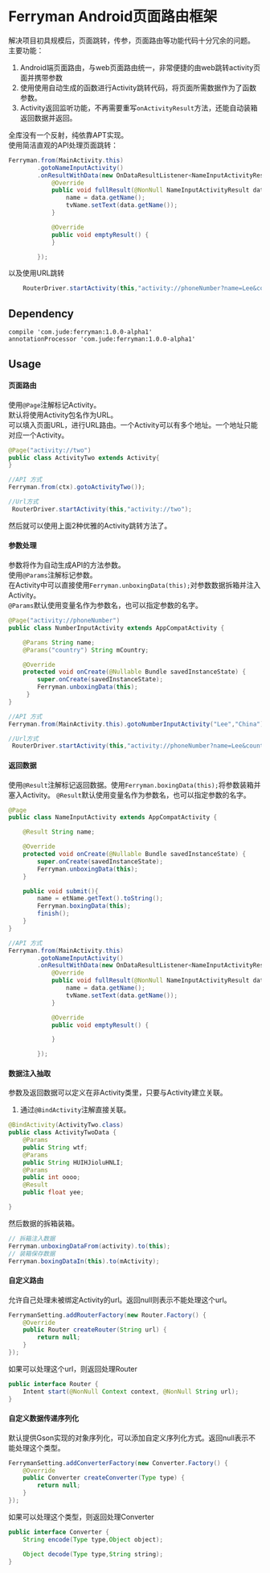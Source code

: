 # Ferryman Android页面路由框架

解决项目初具规模后，页面跳转，传参，页面路由等功能代码十分冗余的问题。
主要功能：

1. Android端页面路由，与web页面路由统一，非常便捷的由web跳转activity页面并携带参数
2. 使用使用自动生成的函数进行Activity跳转代码，将页面所需数据作为了函数参数。
3. Activity返回监听功能，不再需要重写`onActivityResult`方法，还能自动装箱返回数据并返回。

全库没有一个反射，纯依靠APT实现。  
使用简洁直观的API处理页面跳转：
```java
Ferryman.from(MainActivity.this)
        .gotoNameInputActivity()
        .onResultWithData(new OnDataResultListener<NameInputActivityResult>() {
            @Override
            public void fullResult(@NonNull NameInputActivityResult data) {
                name = data.getName();
                tvName.setText(data.getName());
            }

            @Override
            public void emptyResult() {
            }

        });
```  
以及使用URL跳转
```java
    RouterDriver.startActivity(this,"activity://phoneNumber?name=Lee&country=China");
```
## Dependency

    compile 'com.jude:ferryman:1.0.0-alpha1'
    annotationProcessor 'com.jude:ferryman:1.0.0-alpha1'

## Usage

#### 页面路由
使用`@Page`注解标记Activity。  
默认将使用Activity包名作为URL。  
可以填入页面URL，进行URL路由。一个Activity可以有多个地址。一个地址只能对应一个Activity。  
```java
@Page("activity://two")
public class ActivityTwo extends Activity{
}

//API 方式
Ferryman.from(ctx).gotoActivityTwo());

//Url方式
 RouterDriver.startActivity(this,"activity://two");
```
然后就可以使用上面2种优雅的Activity跳转方法了。

#### 参数处理
参数将作为自动生成API的方法参数。  
使用`@Params`注解标记参数。  
在Activity中可以直接使用`Ferryman.unboxingData(this);`对参数数据拆箱并注入Activity。  
`@Params`默认使用变量名作为参数名，也可以指定参数的名字。  
```java
@Page("activity://phoneNumber")
public class NumberInputActivity extends AppCompatActivity {

    @Params String name;
    @Params("country") String mCountry;

    @Override
    protected void onCreate(@Nullable Bundle savedInstanceState) {
        super.onCreate(savedInstanceState);
        Ferryman.unboxingData(this);
     }
}

//API 方式
Ferryman.from(MainActivity.this).gotoNumberInputActivity("Lee","China");

//Url方式
 RouterDriver.startActivity(this,"activity://phoneNumber?name=Lee&country=China");

```

#### 返回数据
使用`@Result`注解标记返回数据。使用`Ferryman.boxingData(this);`将参数装箱并塞入Activity。
`@Result`默认使用变量名作为参数名，也可以指定参数的名字。
```java
@Page
public class NameInputActivity extends AppCompatActivity {

    @Result String name;

    @Override
    protected void onCreate(@Nullable Bundle savedInstanceState) {
        super.onCreate(savedInstanceState);
        Ferryman.unboxingData(this);
    }

    public void submit(){
        name = etName.getText().toString();
        Ferryman.boxingData(this);
        finish();
    }
}

//API 方式
Ferryman.from(MainActivity.this)
        .gotoNameInputActivity()
        .onResultWithData(new OnDataResultListener<NameInputActivityResult>() {
            @Override
            public void fullResult(@NonNull NameInputActivityResult data) {
                name = data.getName();
                tvName.setText(data.getName());
            }

            @Override
            public void emptyResult() {

            }

        });
```
#### 数据注入抽取
参数及返回数据可以定义在非Activity类里，只要与Activity建立关联。  
1. 通过`@BindActivity`注解直接关联。
```java
@BindActivity(ActivityTwo.class)
public class ActivityTwoData {
    @Params
    public String wtf;
    @Params
    public String HUIHJioluHNLI;
    @Params
    public int oooo;
    @Result
    public float yee;

}
```
然后数据的拆箱装箱。  
```java
// 拆箱注入数据
Ferryman.unboxingDataFrom(activity).to(this);
// 装箱保存数据
Ferryman.boxingDataIn(this).to(mActivity);
```
#### 自定义路由
允许自己处理未被绑定Activity的url。返回null则表示不能处理这个url。  
```java
FerrymanSetting.addRouterFactory(new Router.Factory() {
    @Override
    public Router createRouter(String url) {
        return null;
    }
});
```
如果可以处理这个url，则返回处理Router  
```java
public interface Router {
    Intent start(@NonNull Context context, @NonNull String url);
}
```
#### 自定义数据传递序列化
默认提供Gson实现的对象序列化，可以添加自定义序列化方式。返回null表示不能处理这个类型。  
```java
FerrymanSetting.addConverterFactory(new Converter.Factory() {
    @Override
    public Converter createConverter(Type type) {
        return null;
    }
});
```
如果可以处理这个类型，则返回处理Converter  
```java
public interface Converter {
    String encode(Type type,Object object);

    Object decode(Type type,String string);
}
```
